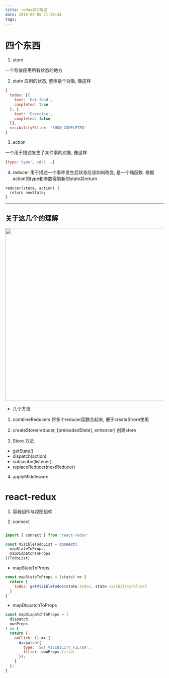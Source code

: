 ```yaml
---
title: redux学习笔记
date: 2018-08-05 21:30:44
tags:
---
```


# 四个东西

1. store

一个存放应用所有状态的地方

2. state
应用的状态, 整体是个对象, 像这样  

```javascript
{
  todos: [{
    text: 'Eat food',
    completed: true
  }, {
    text: 'Exercise',
    completed: false
  }],
  visibilityFilter: 'SHOW_COMPLETED'
}
```

3. action

一个用于描述发生了某件事的对象, 像这样

```javascript
{type:'type', id:1...}
```
4. reducer
用于描述一个事件发生后状态应该如何改变, 是一个纯函数. 根据action的type和参数得到新的state并return

```
reducer(state, action) {
  return newState;
}
```

------------------
## 关于这几个的理解

<img src="/img/2018/08/redux学习笔记1.png" height="550"/>


* 几个方法

1. combineReducers 将多个reducer函数合起来, 便于createStrore使用

2. createStore(reducer, [preloadedState], enhancer) 创建store

3. Store 方法

- getState()
- dispatch(action)
- subscribe(listener)
- replaceReducer(nextReducer)

4. applyMiddleware 

# react-redux

1. 容器组件与视图组件

2. connect
```JavaScript

import { connect } from 'react-redux'

const VisibleTodoList = connect(
  mapStateToProps,
  mapDispatchToProps
)(TodoList)
```

- mapStateToProps

```javascript
const mapStateToProps = (state) => {
  return {
    todos: getVisibleTodos(state.todos, state.visibilityFilter)
  }
}`
```

- mapDispatchToProps

```javascript
const mapDispatchToProps = (
  dispatch,
  ownProps
) => {
  return {
    onClick: () => {
      dispatch({
        type: 'SET_VISIBILITY_FILTER',
        filter: ownProps.filter
      });
    }
  };
}
```